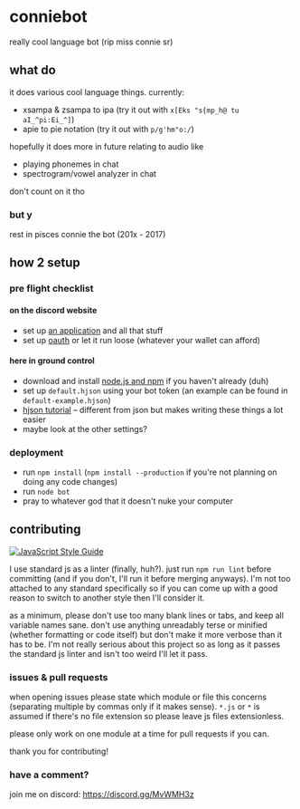 # conniebot

really cool language bot (rip miss connie sr)

## what do

it does various cool language things. currently:

- xsampa & zsampa to ipa (try it out with `x[Eks "s{mp_h@ tu aI_^pi:Ei_^]`)
- apie to pie notation (try it out with `p/g'hm"o:/`)

hopefully it does more in future relating to audio like

- playing phonemes in chat
- spectrogram/vowel analyzer in chat

don't count on it tho

### but y

rest in pisces connie the bot (201x - 2017)

## how 2 setup

### pre flight checklist

#### on the discord website

- set up [an application](https://github.com/reactiflux/discord-irc/wiki/Creating-a-discord-bot-&-getting-a-token) and all that stuff
- set up [oauth](https://discordapp.com/developers/tools/oauth2-url-generator) or let it run loose (whatever your wallet can afford)

#### here in ground control

- download and install [node.js and npm](https://nodejs.org/) if you haven't already (duh)
- set up `default.hjson` using your bot token (an example can be found in `default-example.hjson`)
 - [hjson tutorial](http://hjson.org/) – different from json but makes writing these things a lot easier
- maybe look at the other settings?

### deployment

- run `npm install` (`npm install --production` if you're not planning on doing any code changes)
- run `node bot`
- pray to whatever god that it doesn't nuke your computer

## contributing

[![JavaScript Style Guide](https://img.shields.io/badge/code_style-standard-brightgreen.svg)](https://standardjs.com)

I use standard js as a linter (finally, huh?). just run `npm run lint` before committing (and if you don't, I'll run it before merging anyways). I'm not too attached to any standard specifically so if you can come up with a good reason to switch to another style then I'll consider it.

as a minimum, please don't use too many blank lines or tabs, and keep all variable names sane. don't use anything unreadably terse or minified (whether formatting or code itself) but don't make it more verbose than it has to be. I'm not really serious about this project so as long as it passes the standard js linter and isn't too weird I'll let it pass.

### issues & pull requests

when opening issues please state which module or file this concerns (separating multiple by commas only if it makes sense). `*.js` or `*` is assumed if there's no file extension so please leave js files extensionless.

please only work on one module at a time for pull requests if you can.

thank you for contributing!

### have a comment?

join me on discord: https://discord.gg/MvWMH3z
